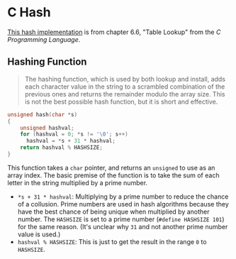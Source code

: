 # C Hash

[This hash implementation]() is from chapter 6.6, "Table Lookup" from the *C Programming Language*.

## Hashing Function

> The hashing function, which is used by both lookup and install, adds each character value in the string to a scrambled combination of the previous ones and returns the remainder modulo the array size. This is not the best possible hash function, but it is short and effective.

``` c
unsigned hash(char *s)
{
    unsigned hashval;
    for (hashval = 0; *s != '\0'; s++)
      hashval = *s + 31 * hashval;
    return hashval % HASHSIZE;
}
```

This function takes a `char` pointer, and returns an `unsigned` to use as an array index. The basic premise of the function is to take the sum of each letter in the string multiplied by a prime number.

- `*s + 31 * hashval`: Multiplying by a prime number to reduce the chance of a collusion. Prime numbers are used in hash algorithms because they have the best chance of being unique when multiplied by another number. The `HASHSIZE` is set to a prime number (`#define HASHSIZE 101`) for the same reason. (It's unclear why `31` and not another prime number value is used.)
- `hashval % HASHSIZE`: This is just to get the result in the range `0` to `HASHSIZE`.